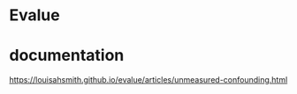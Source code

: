 # Evalue

# documentation

https://louisahsmith.github.io/evalue/articles/unmeasured-confounding.html
